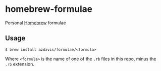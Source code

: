 # homebrew-formulae

Personal [Homebrew][1] formulae

[1]: https://brew.sh

## Usage

```
$ brew install azdavis/formulae/<formula>
```

Where `<formula>` is the name of one of the `.rb` files in this repo, minus the
`.rb` extension.
